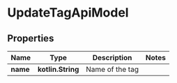 
# UpdateTagApiModel

## Properties
| Name | Type | Description | Notes |
| ------------ | ------------- | ------------- | ------------- |
| **name** | **kotlin.String** | Name of the tag |  |



